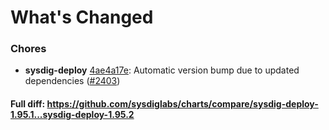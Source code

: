 # What's Changed

### Chores
- **sysdig-deploy** [4ae4a17e](https://github.com/sysdiglabs/charts/commit/4ae4a17e66926155bea15d84e6da80144461ef0e): Automatic version bump due to updated dependencies ([#2403](https://github.com/sysdiglabs/charts/issues/2403))
#### Full diff: https://github.com/sysdiglabs/charts/compare/sysdig-deploy-1.95.1...sysdig-deploy-1.95.2
